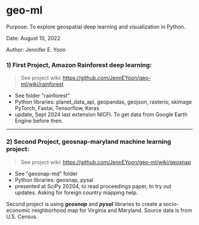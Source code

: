 # geo-ml

Purpose: To explore geospatial deep learning and visualization in Python. 

Date: August 10, 2022  

Author: Jennifer E. Yoon  

### 1) First Project, Amazon Rainforest deep learning:  
 > See project wiki:  https://github.com/JennEYoon/geo-ml/wiki/rainforest     
 * See folder "rainforest"  
 * Python libraries:  planet_data_api, geopandas, geojson, rasterio, skimage   
                      PyTorch, Fastai, Tensorflow, Keras  
  * update, Sept 2024 last extension NICFI.  To get data from Google Earth Engine before then.  


------------------------------------  

### 2) Second Project, geosnap-maryland machine learning project:  
  > See project wiki:  https://github.com/JennEYoon/geo-ml/wiki/geosnap  
  
 * See "geosnap-md" folder  
 * Python libraries: geosnap, pysal
 * presented at SciPy 20204, to read proceedings paper, to try out updates. Asking for foreign country mapping help.   
 
Second project is using ***geosnap*** and ***pysal*** libraries to create a socio-economic neighborhood map for Virginia and Maryland.  Source data is from U.S. Census.  


